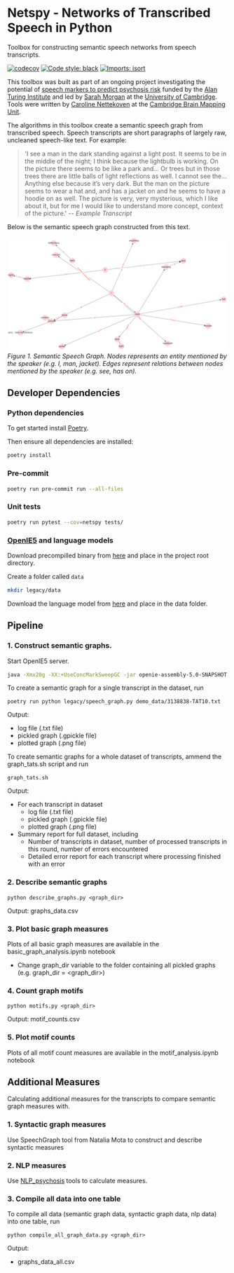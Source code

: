 # Netspy - Networks of Transcribed Speech in Python
Toolbox for constructing semantic speech networks from speech transcripts.


[![codecov](https://codecov.io/gh/alan-turing-institute/netspy/branch/main/graph/badge.svg?token=58uMq5hbNt)](https://codecov.io/gh/alan-turing-institute/netspy)
[![Code style: black](https://img.shields.io/badge/code%20style-black-000000.svg)](https://github.com/psf/black)
[![Imports: isort](https://img.shields.io/badge/%20imports-isort-%231674b1?style=flat&labelColor=ef8336)](https://pycqa.github.io/isort/)

This toolbox was built as part of an ongoing project investigating the potential of [speech markers to predict psychosis risk](https://www.turing.ac.uk/research/research-projects/towards-incoherent-speech-predictor-psychosis-risk) funded by the [Alan Turing Institute](https://www.turing.ac.uk) and led by [Sarah Morgan](https://www.neuroscience.cam.ac.uk/directory/profile.php?SarahMorgan) at the [University of Cambridge](https://www.cam.ac.uk). Tools were written by [Caroline Nettekoven](https://www.neuroscience.cam.ac.uk/directory/profile.php?caronettekoven) at the  [Cambridge Brain Mapping Unit](http://www.bmu.psychiatry.cam.ac.uk).

The algorithms in this toolbox create a semantic speech graph from transcribed speech. Speech transcripts are short paragraphs of largely raw, uncleaned speech-like text. For example:

> 'I see a man in the dark standing against a light post. It seems to be in the middle of the night; I think because the lightbulb is working. On the picture there seems to be like a park and... Or trees but in those trees there are little balls of light reflections as well. I cannot see the… Anything else because it’s very dark. But the man on the picture seems to wear a hat and, and has a jacket on and he seems to have a hoodie on as well. The picture is very, very mysterious, which I like about it, but for me I would like to understand more concept, context of the picture.'
> -- <cite>Example Transcript</cite>

Below is the semantic speech graph constructed from this text.

![Semantic speech graph example](semantic_speech_graph_example.png)
*Figure 1. Semantic Speech Graph. Nodes represents an entity mentioned by the speaker (e.g. I, man, jacket). Edges represent relations between nodes mentioned by the speaker (e.g. see, has on).*

## Developer Dependencies

### Python dependencies

To get started install [Poetry](https://python-poetry.org/docs/).

Then ensure all dependencies are installed:

```bash
poetry install
```

### Pre-commit

```bash
poetry run pre-commit run --all-files
```

### Unit tests

```bash
poetry run pytest --cov=netspy tests/
```
### [OpenIE5](https://github.com/dair-iitd/OpenIE-standalone/tree/v5.0.1) and language models

Download precompilled binary from [here](https://drive.google.com/file/d/19z8LO-CYOfJfV5agm82PZ2JNWNUPIB6D/view?usp=sharing) and place in the project root directory.

Create a folder called `data`

```bash
mkdir legacy/data
```

Download the language model from [here](https://drive.google.com/file/d/0B-5EkZMOlIt2cFdjYUJZdGxSREU/view?usp=sharing) and place in the data folder.

## Pipeline
### 1. Construct semantic graphs.
  Start OpenIE5 server.
  ```bash
  java -Xmx20g -XX:+UseConcMarkSweepGC -jar openie-assembly-5.0-SNAPSHOT.jar  --ignore-errors --httpPort 6000
  ```
  To create a semantic graph for a single transcript in the dataset, run
  ```console
  poetry run python legacy/speech_graph.py demo_data/3138838-TAT10.txt
  ```
  Output:
  - log file (.txt file)
  - pickled graph (.gpickle file)
  - plotted graph (.png file)

  To create semantic graphs for a whole dataset of transcripts, ammend the graph_tats.sh script and run
  ```console
  graph_tats.sh
  ```
  Output:
  - For each transcript in dataset
    - log file (.txt file)
    - pickled graph (.gpickle file)
    - plotted graph (.png file)
  - Summary report for full dataset, including
    - Number of transcripts in dataset, number of processed transcripts in this round, number of errors encountered
    - Detailed error report for each transcript where processing finished with an error

### 2. Describe semantic graphs
  ```console
  python describe_graphs.py <graph_dir>
  ```
  Output: graphs_data.csv

### 3. Plot basic graph measures
Plots of all basic graph measures are available in the basic_graph_analysis.ipynb notebook
  - Change graph_dir variable to the folder containing all pickled graphs (e.g. graph_dir = <graph_dir>)

### 4. Count graph motifs
  ```console
  python motifs.py <graph_dir>
  ```
  Output: motif_counts.csv

### 5. Plot motif counts
Plots of all motif count measures are available in the  motif_analysis.ipynb notebook

## Additional Measures
Calculating additional measures for the transcripts to compare semantic graph measures with.

### 1. Syntactic graph measures
Use SpeechGraph tool from Natalia Mota to construct and describe syntactic measures

### 2. NLP measures
Use [NLP_psychosis](https://github.com/carobellum/NLP_psychosis) tools to calculate measures.

### 3. Compile all data into one table
To compile all data (semantic graph data, syntactic graph data, nlp data) into one table, run
```console
python compile_all_graph_data.py <graph_dir>
```
Output:
- graphs_data_all.csv
